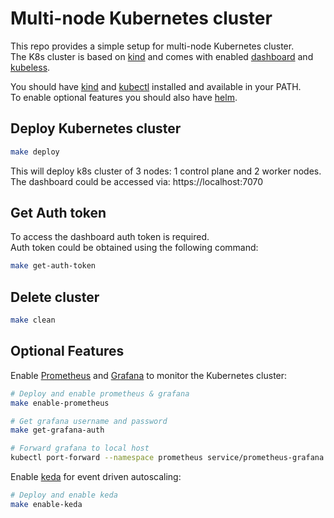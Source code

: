 # Multi-node Kubernetes cluster

This repo provides a simple setup for multi-node Kubernetes cluster.  
The K8s cluster is based on [kind](https://kind.sigs.k8s.io/) and comes with enabled [dashboard](https://kubernetes.io/docs/tasks/access-application-cluster/web-ui-dashboard/) and [kubeless](https://kubeless.io/).

You should have [kind](https://kind.sigs.k8s.io/docs/user/quick-start/) and [kubectl](https://kubernetes.io/docs/tasks/tools/install-kubectl/) installed and available in your PATH.  
To enable optional features you should also have [helm](https://helm.sh/docs/intro/install/).

## Deploy Kubernetes cluster

```sh
make deploy
```

This will deploy k8s cluster of 3 nodes: 1 control plane and 2 worker nodes.  
The dashboard could be accessed via: https://localhost:7070

## Get Auth token

To access the dashboard auth token is required.  
Auth token could be obtained using the following command:

```sh
make get-auth-token
```

## Delete cluster

```sh
make clean
```

## Optional Features

Enable [Prometheus](https://prometheus.io/) and [Grafana](https://grafana.com/) to monitor the Kubernetes cluster:
```sh
# Deploy and enable prometheus & grafana
make enable-prometheus

# Get grafana username and password
make get-grafana-auth

# Forward grafana to local host
kubectl port-forward --namespace prometheus service/prometheus-grafana 3000:80
```

Enable [keda](https://keda.sh/) for event driven autoscaling:
```sh
# Deploy and enable keda
make enable-keda
```
